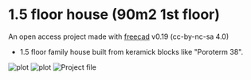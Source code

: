 # 1.5 floor house (90m2 1st floor)
An open access project made with [freecad](https://www.freecadweb.org/?lang=ru) v0.19 (cc-by-nc-sa 4.0)

* 1.5 floor family house built from keramick blocks like "Poroterm 38".

![plot](./sweet_home_3d-1.png)
![plot](./sweet_home_3d-2.png)
![Project file](./040522_90m2_one_floor_w_mansard.FCStd)
